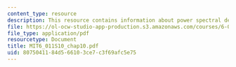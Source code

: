 ```yaml
---
content_type: resource
description: This resource contains information about power spectral density.
file: https://ol-ocw-studio-app-production.s3.amazonaws.com/courses/6-011-introduction-to-communication-control-and-signal-processing-spring-2010/8075041184d566103ce7c3f69afc5e75_MIT6_011S10_chap10.pdf
file_type: application/pdf
resourcetype: Document
title: MIT6_011S10_chap10.pdf
uid: 80750411-84d5-6610-3ce7-c3f69afc5e75
---
```


